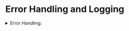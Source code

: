 # Error Handling and Logging

<details>
  <summary>
    Error Handling: 
  </summary>
  
  * 
</details>
